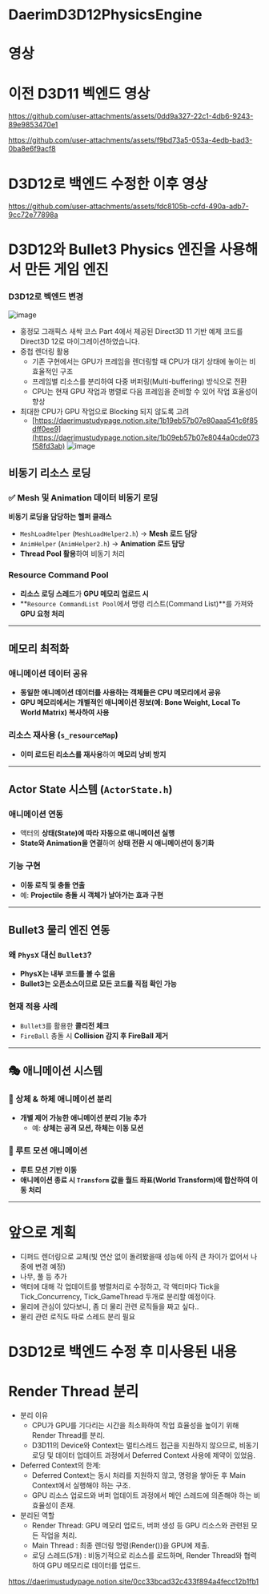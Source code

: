# DaerimD3D12PhysicsEngine
# 영상
# 이전 D3D11 벡엔드 영상

https://github.com/user-attachments/assets/0dd9a327-22c1-4db6-9243-89e9853470e1


https://github.com/user-attachments/assets/f9bd73a5-053a-4edb-bad3-0ba8e6f9acf8

# D3D12로 백엔드 수정한 이후 영상


https://github.com/user-attachments/assets/fdc8105b-ccfd-490a-adb7-9cc72e77898a


# D3D12와 Bullet3 Physics 엔진을 사용해서 만든 게임 엔진
### D3D12로 벡엔드 변경
![image](https://github.com/user-attachments/assets/65b19959-b5a5-4f06-b32d-67682d603b57)
- 홍정모 그래픽스 새싹 코스 Part 4에서 제공된 Direct3D 11 기반 예제 코드를 Direct3D 12로 마이그레이션하였습니다.
- 중첩 렌더링 활용
  - 기존 구현에서는 GPU가 프레임을 렌더링할 때 CPU가 대기 상태에 놓이는 비효율적인 구조
  - 프레임별 리소스를 분리하여 다중 버퍼링(Multi-buffering) 방식으로 전환
  - CPU는 현재 GPU 작업과 병렬로 다음 프레임을 준비할 수 있어 작업 효율성이 향상
- 최대한 CPU가 GPU 작업으로 Blocking 되지 않도록 고려
  - [https://daerimustudypage.notion.site/1b19eb57b07e80aaa541c6f85dff0ee9](https://daerimustudypage.notion.site/1b09eb57b07e8044a0cde073f58fd3ab)
![image](https://github.com/user-attachments/assets/815d2fa6-15c4-48d4-a53d-8dc72eb65a8d)
## 비동기 리소스 로딩

### ✅ Mesh 및 Animation 데이터 비동기 로딩
 **비동기 로딩을 담당하는 헬퍼 클래스**
-  `MeshLoadHelper` (`MeshLoadHelper2.h`) → **Mesh 로드 담당**
-  `AnimHelper` (`AnimHelper2.h`) → **Animation 로드 담당**
-  **Thread Pool 활용**하여 비동기 처리

###  Resource Command Pool
-  **리소스 로딩 스레드**가 **GPU 메모리 업로드 시**
- **`Resource CommandList Pool`에서 명령 리스트(Command List)**를 가져와 **GPU 요청 처리**

---

##  메모리 최적화

### 애니메이션 데이터 공유
-  **동일한 애니메이션 데이터를 사용하는 객체들은 CPU 메모리에서 공유**
-  **GPU 메모리에서는 개별적인 애니메이션 정보(예: Bone Weight, Local To World Matrix) 복사하여 사용**

### 리소스 재사용 (`s_resourceMap`)
-  **이미 로드된 리소스를 재사용**하여 **메모리 낭비 방지**

---

##  Actor State 시스템 (`ActorState.h`)

###  애니메이션 연동
-  액터의 **상태(State)에 따라 자동으로 애니메이션 실행**
-  **State와 Animation을 연결**하여 **상태 전환 시 애니메이션이 동기화**

###  기능 구현
-  **이동 로직 및 충돌 연출**  
  - 예: **Projectile 충돌 시 객체가 날아가는 효과 구현**

---

##  Bullet3 물리 엔진 연동

###  왜 `PhysX` 대신 `Bullet3`?
-  **PhysX는 내부 코드를 볼 수 없음**
-  **Bullet3는 오픈소스이므로 모든 코드를 직접 확인 가능**

###  현재 적용 사례
-  `Bullet3`를 활용한 **콜리전 체크**
-  `FireBall` 충돌 시 **Collision 감지 후 FireBall 제거**

---

## 🎭 애니메이션 시스템

### 🔗 상체 & 하체 애니메이션 분리
- **개별 제어 가능한 애니메이션 분리 기능 추가**
  - 예: **상체는 공격 모션, 하체는 이동 모션**

### 🏃 루트 모션 애니메이션
- **루트 모션 기반 이동**
- **애니메이션 종료 시 `Transform` 값을 월드 좌표(World Transform)에 합산하여 이동 처리**

---
# 앞으로 계획
- 디퍼드 렌더링으로 교체(빛 연산 없이 돌려봤을때 성능에 아직 큰 차이가 없어서 나중에 변경 예정)
- 나무, 풀 등 추가
- 액터에 대해 각 업데이트를 병렬처리로 수정하고, 각 액터마다 Tick을 Tick_Concurrency, Tick_GameThread 두개로 분리할 예정이다.
- 물리에 관심이 있다보니, 좀 더 물리 관련 로직들을 짜고 싶다..
- 물리 관련 로직도 따로 스레드 분리 필요
# D3D12로 백엔드 수정 후 미사용된 내용
# Render Thread 분리
- 분리 이유
  - CPU가 GPU를 기다리는 시간을 최소화하여 작업 효율성을 높이기 위해 Render Thread를 분리.
  - D3D11의 Device와 Context는 멀티스레드 접근을 지원하지 않으므로, 비동기 로딩 및 데이터 업데이트 과정에서 Deferred Context 사용에 제약이 있었음.
- Deferred Context의 한계:
  - Deferred Context는 동시 처리를 지원하지 않고, 명령을 쌓아둔 후 Main Context에서 실행해야 하는 구조.
  - GPU 리소스 업로드와 버퍼 업데이트 과정에서 메인 스레드에 의존해야 하는 비효율성이 존재.
- 분리된 역할
  - Render Thread: GPU 메모리 업로드, 버퍼 생성 등 GPU 리소스와 관련된 모든 작업을 처리.
  - Main Thread : 최종 렌더링 명령(Render())을 GPU에 제출.
  - 로딩 스레드(5개) : 비동기적으로 리소스를 로드하며, Render Thread와 협력하여 GPU 메모리로 데이터를 업로드.

https://daerimustudypage.notion.site/0cc33bcad32c433f894a4fecc12b1fb1

